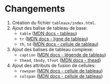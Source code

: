# Changements

 1. Création du fichier `tableaux/index.html`.
 2. Ajout des balise de tableau de base:
    - `table` ([MDN docs - tableau](https://developer.mozilla.org/fr/docs/Web/HTML/Element/table))
	 - `tr` ([MDN docs - ligne de tableau](https://developer.mozilla.org/fr/docs/Web/HTML/Element/tr))
    - `th`, `td` ([MDN docs - cellule de tableau](https://developer.mozilla.org/fr/docs/Web/HTML/Element/td))
 3. Ajout des balises de tableau complexe:
    - `caption` ([MDN docs - légende de tableau](https://developer.mozilla.org/fr/docs/Web/HTML/Element/caption))
    - `thead`, `tbody`, `tfoot` ([MDN docs - thead](https://developer.mozilla.org/fr/docs/Web/HTML/Element/thead))
 3. Ajout des attributs de fusion de cellules:
	 - `rowspan` ([MDN docs - cellule de tableau](https://developer.mozilla.org/fr/docs/Web/HTML/Element/td#attr-rowspan))
	 - `colspan` ([MDN docs - cellule de tableau](https://developer.mozilla.org/fr/docs/Web/HTML/Element/td#attr-colspan))
 
